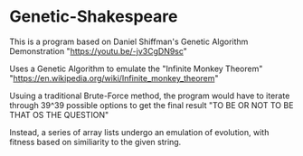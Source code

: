 # Genetic-Shakespeare
This is a program based on Daniel Shiffman's Genetic Algorithm Demonstration "https://youtu.be/-jv3CgDN9sc"

Uses a Genetic Algorithm to emulate the "Infinite Monkey Theorem" "https://en.wikipedia.org/wiki/Infinite_monkey_theorem"

Usuing a traditional Brute-Force method, the program would have to iterate through 39^39 possible options to get the final result "TO BE OR NOT TO BE THAT OS THE QUESTION"

Instead, a series of array lists undergo an emulation of evolution, with fitness based on similiarity to the given string.

